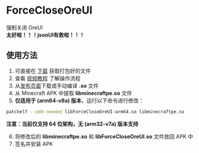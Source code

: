 # ForceCloseOreUI

强制关闭 OreUI\
**太好啦！！！jsonUI有救啦！！！**

## 使用方法

1. 可直接在 [下载](https://github.com/sphjsst233mc/apk-release/releases) 获取打包好的文件
2. 查看 [视频教程](暂且无链接) 了解操作流程
3. 从[发布页面](https://github.com/Yejdhi/ForceCloseOreUI-Android/releases)下载或手动编译 **.so** 文件
4. 从 Minecraft APK 中提取 **libminecraftpe.so** 文件
5. **仅适用于 (arm64-v8a) 版本**，运行以下命令进行修改：

```bash
patchelf --add-needed libForceCloseOreUI-arm64.so libminecraftpe.so
```

**注意：当前仅支持 64 位架构，无 (arm32-v7a) 版本支持**

6. 将修改后的 **libminecraftpe.so** 和 **libForceCloseOreUI.so** 文件放回 APK 中
7. 签名并安装 APK
